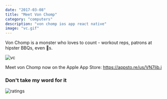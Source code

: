 ```yaml
---
date: "2017-03-08"
title: "Meet Von Chomp"
category: "computers"
description: "von chomp ios app react native"
image: "vc.gif"
---
```


Von Chomp is a monster who loves to count - workout reps, patrons at hipster BBQs, even 🍪s. 

![vc](/img/vc.gif)

Meet von Chomp now on the Apple App Store: https://appsto.re/us/VN7lib.i 

### Don't take my word for it

![ratings](/img/ratings.png)